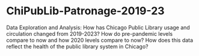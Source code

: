 # ChiPubLib-Patronage-2019-23
Data Exploration and Analysis: How has Chicago Public Library usage and circulation changed from 2019-2023? How do pre-pandemic levels compare to now and how 2020 levels compare to now? How does this data reflect the health of the public library system in Chicago?
